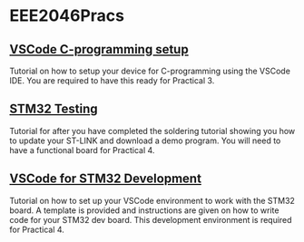 # EEE2046Pracs

## [VSCode C-programming setup](https://github.com/UCTEEE2046S/UCT_EEE2046S_Practicals/tree/main/C-programming)
Tutorial on how to setup your device for C-programming using the VSCode IDE. You are required to have this ready for Practical 3.
## [STM32 Testing](https://github.com/UCTEEE2046S/UCT_EEE2046S_Practicals/tree/main/STM32)
Tutorial for after you have completed the soldering tutorial showing you how to update your ST-LINK and download a demo program. You will need to have a functional board for Practical 4.

## [VSCode for STM32 Development](https://github.com/UCTEEE2046S/UCT_EEE2046S_Practicals/tree/main/VSCode%20for%20STM32%20Development)
Tutorial on how to set up your VSCode environment to work with the STM32 board. A template is provided and instructions are given on how to write code for your STM32 dev board. This development environment is required for Practical 4.
